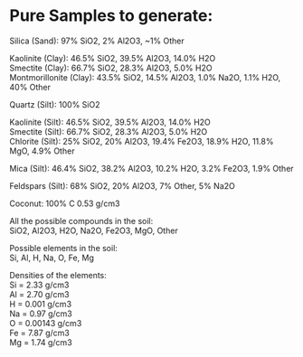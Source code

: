 # Pure Samples to generate:

Silica (Sand): 97% SiO2, 2% Al2O3, ~1% Other

Kaolinite (Clay): 46.5% SiO2, 39.5% Al2O3, 14.0% H2O  
Smectite (Clay): 66.7% SiO2, 28.3% Al2O3, 5.0% H2O  
Montmorillonite (Clay): 43.5% SiO2, 14.5% Al2O3, 1.0% Na2O, 1.1% H2O, 40% Other

Quartz (Silt): 100% SiO2

Kaolinite (Silt): 46.5% SiO2, 39.5% Al2O3, 14.0% H2O  
Smectite (Silt): 66.7% SiO2, 28.3% Al2O3, 5.0% H2O  
Chlorite (Silt): 25% SiO2, 20% Al2O3, 19.4% Fe2O3, 18.9% H2O, 11.8% MgO, 4.9% Other

Mica (Silt): 46.4% SiO2, 38.2% Al2O3, 10.2% H2O, 3.2% Fe2O3, 1.9% Other

Feldspars (Silt): 68% SiO2, 20% Al2O3, 7% Other, 5% Na2O

Coconut: 100% C 0.53 g/cm3

All the possible compounds in the soil:  
SiO2, Al2O3, H2O, Na2O, Fe2O3, MgO, Other

Possible elements in the soil:  
Si, Al, H, Na, O, Fe, Mg

Densities of the elements:  
Si = 2.33 g/cm3  
Al = 2.70 g/cm3  
H = 0.001 g/cm3  
Na = 0.97 g/cm3  
O = 0.00143 g/cm3  
Fe = 7.87 g/cm3  
Mg = 1.74 g/cm3
